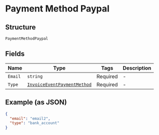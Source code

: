 
# Payment Method Paypal

## Structure

`PaymentMethodPaypal`

## Fields

| Name | Type | Tags | Description |
|  --- | --- | --- | --- |
| `Email` | `string` | Required | - |
| `Type` | [`InvoiceEventPaymentMethod`](../../doc/models/invoice-event-payment-method.md) | Required | - |

## Example (as JSON)

```json
{
  "email": "email2",
  "type": "bank_account"
}
```

